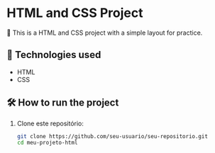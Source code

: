 # HTML and CSS Project

📌 This is a HTML and CSS project with a simple layout for practice.

## 🚀 Technologies used

- HTML
- CSS

## 🛠 How to run the project

1. Clone este repositório:
   ```sh
   git clone https://github.com/seu-usuario/seu-repositorio.git
   cd meu-projeto-html
   ```
